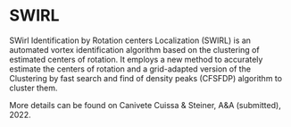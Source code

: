 # SWIRL
SWirl Identification by Rotation centers Localization (SWIRL) is an automated vortex identification algorithm based on the clustering of estimated centers of rotation. It employs a new method to accurately estimate the centers of rotation and a grid-adapted version of the Clustering by fast search and find of density peaks (CFSFDP) algorithm to cluster them. 

More details can be found on Canivete Cuissa & Steiner, A&A (submitted), 2022.
